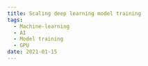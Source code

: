 ```yaml
---
title: Scaling deep learning model training
tags:
  - Machine-learning
  - AI
  - Model training
  - GPU  
date: 2021-01-15
---
```

